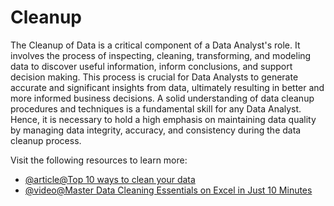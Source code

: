 # Cleanup 

The Cleanup of Data is a critical component of a Data Analyst's role. It involves the process of inspecting, cleaning, transforming, and modeling data to discover useful information, inform conclusions, and support decision making. This process is crucial for Data Analysts to generate accurate and significant insights from data, ultimately resulting in better and more informed business decisions. A solid understanding of data cleanup procedures and techniques is a fundamental skill for any Data Analyst. Hence, it is necessary to hold a high emphasis on maintaining data quality by managing data integrity, accuracy, and consistency during the data cleanup process.

Visit the following resources to learn more:

- [@article@Top 10 ways to clean your data](https://support.microsoft.com/en-gb/office/top-ten-ways-to-clean-your-data-2844b620-677c-47a7-ac3e-c2e157d1db19)
- [@video@Master Data Cleaning Essentials on Excel in Just 10 Minutes](https://www.youtube.com/watch?v=jxq4-KSB_OA)